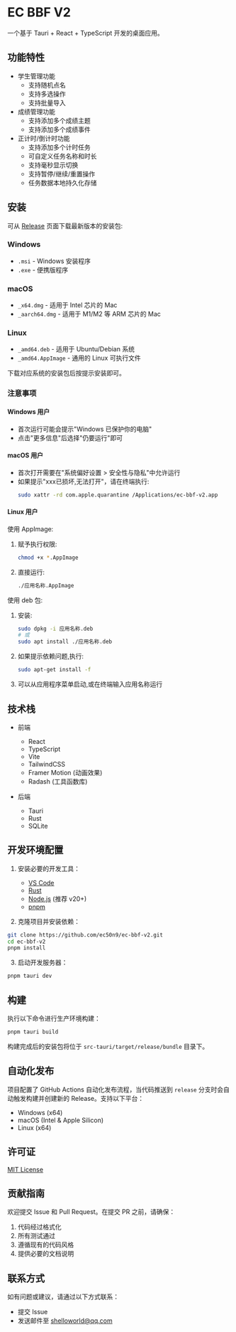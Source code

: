 # EC BBF V2

一个基于 Tauri + React + TypeScript 开发的桌面应用。

## 功能特性

- 学生管理功能
  - 支持随机点名
  - 支持多选操作
  - 支持批量导入
- 成绩管理功能
  - 支持添加多个成绩主题
  - 支持添加多个成绩事件
- 正计时/倒计时功能
  - 支持添加多个计时任务
  - 可自定义任务名称和时长
  - 支持毫秒显示切换
  - 支持暂停/继续/重置操作
  - 任务数据本地持久化存储

## 安装
可从 [Release](https://github.com/ec50n9/ec-bbf-v2/releases) 页面下载最新版本的安装包:

### Windows
- `.msi` - Windows 安装程序
- `.exe` - 便携版程序

### macOS
- `_x64.dmg` - 适用于 Intel 芯片的 Mac
- `_aarch64.dmg` - 适用于 M1/M2 等 ARM 芯片的 Mac

### Linux
- `_amd64.deb` - 适用于 Ubuntu/Debian 系统
- `_amd64.AppImage` - 通用的 Linux 可执行文件

下载对应系统的安装包后按提示安装即可。

### 注意事项

#### Windows 用户
- 首次运行可能会提示"Windows 已保护你的电脑"
- 点击"更多信息"后选择"仍要运行"即可

#### macOS 用户
- 首次打开需要在"系统偏好设置 > 安全性与隐私"中允许运行
- 如果提示"xxx已损坏,无法打开"，请在终端执行:
  ```bash
  sudo xattr -rd com.apple.quarantine /Applications/ec-bbf-v2.app
  ```

#### Linux 用户
使用 AppImage:
1. 赋予执行权限:
   ```bash
   chmod +x *.AppImage
   ```
2. 直接运行:
   ```bash
   ./应用名称.AppImage
   ```

使用 deb 包:
1. 安装:
   ```bash
   sudo dpkg -i 应用名称.deb
   # 或
   sudo apt install ./应用名称.deb
   ```
2. 如果提示依赖问题,执行:
   ```bash
   sudo apt-get install -f
   ```
3. 可以从应用程序菜单启动,或在终端输入应用名称运行

## 技术栈

- 前端
  - React 
  - TypeScript
  - Vite
  - TailwindCSS
  - Framer Motion (动画效果)
  - Radash (工具函数库)

- 后端
  - Tauri
  - Rust
  - SQLite

## 开发环境配置

1. 安装必要的开发工具：
   - [VS Code](https://code.visualstudio.com/)
   - [Rust](https://www.rust-lang.org/)
   - [Node.js](https://nodejs.org/) (推荐 v20+)
   - [pnpm](https://pnpm.io/)

2. 克隆项目并安装依赖：

```bash
git clone https://github.com/ec50n9/ec-bbf-v2.git
cd ec-bbf-v2
pnpm install
```

3. 启动开发服务器：

```bash
pnpm tauri dev
```

## 构建

执行以下命令进行生产环境构建：

```bash
pnpm tauri build
```

构建完成后的安装包将位于 `src-tauri/target/release/bundle` 目录下。

## 自动化发布

项目配置了 GitHub Actions 自动化发布流程，当代码推送到 `release` 分支时会自动触发构建并创建新的 Release。支持以下平台：

- Windows (x64)
- macOS (Intel & Apple Silicon)
- Linux (x64)

## 许可证

[MIT License](LICENSE)

## 贡献指南

欢迎提交 Issue 和 Pull Request。在提交 PR 之前，请确保：

1. 代码经过格式化
2. 所有测试通过
3. 遵循现有的代码风格
4. 提供必要的文档说明

## 联系方式

如有问题或建议，请通过以下方式联系：

- 提交 Issue
- 发送邮件至 [shelloworld@qq.com](mailto:shelloworld@qq.com)